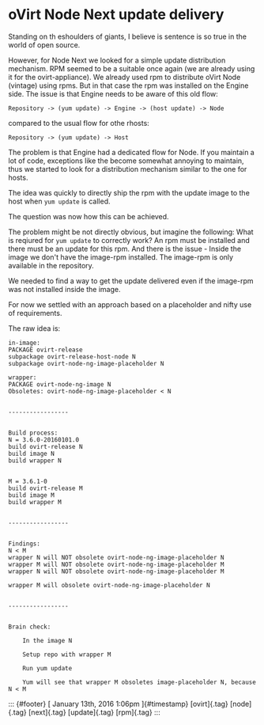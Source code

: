 oVirt Node Next update delivery
===============================

Standing on th eshoulders of giants, I believe is sentence is so true in
the world of open source.

However, for Node Next we looked for a simple update distribution
mechanism. RPM seemed to be a suitable once again (we are already using
it for the ovirt-appliance). We already used rpm to distribute oVirt
Node (vintage) using rpms. But in that case the rpm was installed on the
Engine side. The issue is that Engine needs to be aware of this old
flow:

    Repository -> (yum update) -> Engine -> (host update) -> Node

compared to the usual flow for othe rhosts:

    Repository -> (yum update) -> Host

The problem is that Engine had a dedicated flow for Node. If you
maintain a lot of code, exceptions like the become somewhat annoying to
maintain, thus we started to look for a distribution mechanism similar
to the one for hosts.

The idea was quickly to directly ship the rpm with the update image to
the host when `yum update` is called.

The question was now how this can be achieved.

The problem might be not directly obvious, but imagine the following:
What is reqiured for `yum update` to correctly work? An rpm must be
installed and there must be an update for this rpm. And there is the
issue - Inside the image we don't have the image-rpm installed. The
image-rpm is only available in the repository.

We needed to find a way to get the update delivered even if the
image-rpm was not installed inside the image.

For now we settled with an approach based on a placeholder and nifty use
of requirements.

The raw idea is:

    in-image:
    PACKAGE ovirt-release
    subpackage ovirt-release-host-node N
    subpackage ovirt-node-ng-image-placeholder N

    wrapper:
    PACKAGE ovirt-node-ng-image N
    Obsoletes: ovirt-node-ng-image-placeholder < N


    -----------------


    Build process:
    N = 3.6.0-20160101.0
    build ovirt-release N
    build image N
    build wrapper N


    M = 3.6.1-0
    build ovirt-release M
    build image M
    build wrapper M


    -----------------


    Findings:
    N < M
    wrapper N will NOT obsolete ovirt-node-ng-image-placeholder N
    wrapper M will NOT obsolete ovirt-node-ng-image-placeholder M
    wrapper N will NOT obsolete ovirt-node-ng-image-placeholder M

    wrapper M will obsolete ovirt-node-ng-image-placeholder N


    -----------------


    Brain check:

        In the image N

        Setup repo with wrapper M

        Run yum update

        Yum will see that wrapper M obsoletes image-placeholder N, because N < M

::: {#footer}
[ January 13th, 2016 1:06pm ]{#timestamp} [ovirt]{.tag} [node]{.tag}
[next]{.tag} [update]{.tag} [rpm]{.tag}
:::
